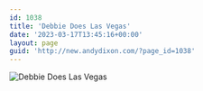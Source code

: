 ```yaml
---
id: 1038
title: 'Debbie Does Las Vegas'
date: '2023-03-17T13:45:16+00:00'
layout: page
guid: 'http://new.andydixon.com/?page_id=1038'
---
```


![Debbie Does Las Vegas](https://i0.wp.com/assets.g8x2.ldn.idrivee2-23.com/posters/Debbie%20Does%20Las%20Vegas%2001.jpg?w=1200&ssl=1 "Debbie Does Las Vegas")
